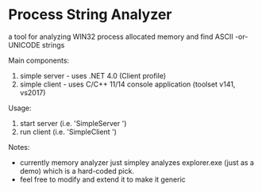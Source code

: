 # Process String Analyzer
a tool for analyzing WIN32 process allocated memory and find ASCII -or- UNICODE strings 

Main components:
  1) simple server -
    uses .NET 4.0 (Client profile)
  2) simple client - 
    uses C/C++ 11/14 console application (toolset v141, vs2017)

Usage:
  1) start server (i.e. 'SimpleServer <IP Address> <Port>')
  2) run client (i.e. 'SimpleClient <ServerIP> <ServerPort>')
  
Notes:
  * currently memory analyzer just simpley analyzes explorer.exe (just as a demo) which is a hard-coded pick.
  * feel free to modify and extend it to make it generic
